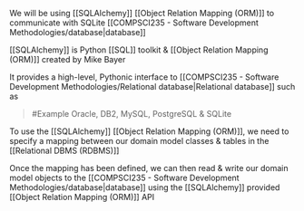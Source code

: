 We will be using [[SQLAlchemy]] [[Object Relation Mapping (ORM)]] to communicate with SQLite [[COMPSCI235 - Software Development Methodologies/database|database]]

[[SQLAlchemy]] is Python [[SQL]] toolkit & [[Object Relation Mapping (ORM)]] created by Mike Bayer

It provides a high-level, Pythonic interface to [[COMPSCI235 - Software Development Methodologies/Relational database|Relational database]] such as 
>	#Example 
>	Oracle, DB2, MySQL, PostgreSQL & SQLite

To use the [[SQLAlchemy]] [[Object Relation Mapping (ORM)]], we need to specify a mapping between our domain model classes & tables in the [[Relational DBMS (RDBMS)]]

Once the mapping has been defined, we can then read & write our domain model objects to the [[COMPSCI235 - Software Development Methodologies/database|database]] using the [[SQLAlchemy]] provided [[Object Relation Mapping (ORM)]] API